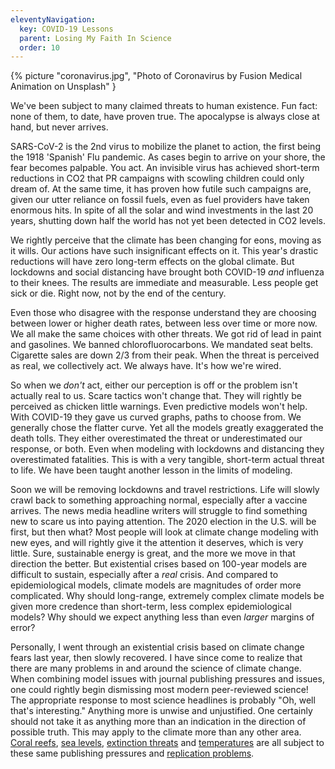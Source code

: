 ```yaml
---
eleventyNavigation:
  key: COVID-19 Lessons
  parent: Losing My Faith In Science
  order: 10
---
```

{% picture "coronavirus.jpg", "Photo of Coronavirus by Fusion Medical Animation on Unsplash" }

We've been subject to many claimed threats to human existence. Fun fact: none of them, to date, have proven true. The apocalypse is always close at hand, but never arrives.

SARS-CoV-2 is the 2nd virus to mobilize the planet to action, the first being the 1918 'Spanish' Flu pandemic. As cases begin to arrive on your shore, the fear becomes palpable. You act. An invisible virus has achieved short-term reductions in CO2 that PR campaigns with scowling children could only dream of. At the same time, it has proven how futile such campaigns are, given our utter reliance on fossil fuels, even as fuel providers have taken enormous hits. In spite of all the solar and wind investments in the last 20 years, shutting down half the world has not yet been detected in CO2 levels.

We rightly perceive that the climate has been changing for eons, moving as it wills. Our actions have such insignificant effects on it. This year's drastic reductions will have zero long-term effects on the global climate. But lockdowns and social distancing have brought both COVID-19 *and* influenza to their knees. The results are immediate and measurable. Less people get sick or die. Right now, not by the end of the century.

Even those who disagree with the response understand they are choosing between lower or higher death rates, between less over time or more now. We all make the same choices with other threats. We got rid of lead in paint and gasolines. We banned chlorofluorocarbons. We mandated seat belts. Cigarette sales are down 2/3 from their peak. When the threat is perceived as real, we collectively act. We always have. It's how we're wired.

So when we *don't* act, either our perception is off or the problem isn't actually real to us. Scare tactics won't change that. They will rightly be perceived as chicken little warnings. Even predictive models won't help. With COVID-19 they gave us curved graphs, paths to choose from. We generally chose the flatter curve. Yet all the models greatly exaggerated the death tolls. They either overestimated the threat or underestimated our response, or both. Even when modeling with lockdowns and distancing they overestimated fatalities. This is with a very tangible, short-term actual threat to life. We have been taught another lesson in the limits of modeling.

Soon we will be removing lockdowns and travel restrictions. Life will slowly crawl back to something approaching normal, especially after a vaccine arrives. The news media headline writers will struggle to find something new to scare us into paying attention. The 2020 election in the U.S. will be first, but then what? Most people will look at climate change modeling with new eyes, and will rightly give it the attention it deserves, which is very little. Sure, sustainable energy is great, and the more we move in that direction the better. But existential crises based on 100-year models are difficult to sustain, especially after a *real* crisis. And compared to epidemiological models, climate models are magnitudes of order more complicated. Why should long-range, extremely complex climate models be given more credence than short-term, less complex epidemiological models? Why should we expect anything less than even *larger* margins of error?

Personally, I went through an existential crisis based on climate change fears last year, then slowly recovered. I have since come to realize that there are many problems in and around the science of climate change. When combining model issues with journal publishing pressures and issues, one could rightly begin dismissing most modern peer-reviewed science! The appropriate response to most science headlines is probably "Oh, well that's interesting." Anything more is unwise and unjustified. One certainly should not take it as anything more than an indication in the direction of possible truth. This may apply to the climate more than any other area. [Coral reefs](Coral-Reefs), [sea levels](Sea-Levels), [extinction threats](Speculative-Extinctions) and [temperatures](Temperatures) are all subject to these same publishing pressures and [replication problems](The-Replication-Crisis). 

